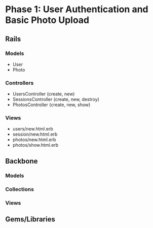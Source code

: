 # Phase 1: User Authentication and Basic Photo Upload

## Rails
### Models
* User
* Photo

### Controllers
* UsersController (create, new)
* SessionsController (create, new, destroy)
* PhotosController (create, new, show)

### Views
* users/new.html.erb
* session/new.html.erb
* photos/new.html.erb
* photos/show.html.erb

## Backbone
### Models

### Collections

### Views

## Gems/Libraries
